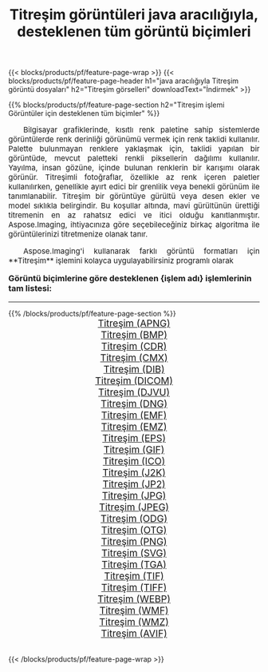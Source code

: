 ﻿---
title: Titreşim görüntüleri java aracılığıyla, desteklenen tüm görüntü biçimleri 
weight: 3920
url: /tr/java/dither/ 
lang: tr
langdirlevel: 2
locales: zh-hans,ja,it,ru,de,es,fr,nl,id,lt,pl,pt,vi,tr,ko,zh-hant,ar,hi,th,sv,cs,uk,he
description: Aspose.Imaging'i kullanarak, java Aracılığıyla kolayca Titreşim görüntüleri oluşturabilirsiniz
---

{{< blocks/products/pf/feature-page-wrap >}}
{{< blocks/products/pf/feature-page-header h1="java aracılığıyla Titreşim görüntü dosyaları" h2="Titreşim görselleri" downloadText="İndirmek" >}}


{{% blocks/products/pf/feature-page-section  h2="Titreşim işlemi Görüntüler için desteklenen tüm biçimler" %}}
<p align="justify" style="text-indent:2em;font-size:15px;">
Bilgisayar grafiklerinde, kısıtlı renk paletine sahip sistemlerde görüntülerde renk derinliği görünümü vermek için renk taklidi kullanılır. Palette bulunmayan renklere yaklaşmak için, taklidi yapılan bir görüntüde, mevcut paletteki renkli piksellerin dağılımı kullanılır. Yayılma, insan gözüne, içinde bulunan renklerin bir karışımı olarak görünür. Titreşimli fotoğraflar, özellikle az renk içeren paletler kullanılırken, genellikle ayırt edici bir grenlilik veya benekli görünüm ile tanımlanabilir. Titreşim bir görüntüye gürültü veya desen ekler ve model sıklıkla belirgindir. Bu koşullar altında, mavi gürültünün ürettiği titremenin en az rahatsız edici ve itici olduğu kanıtlanmıştır. Aspose.Imaging, ihtiyacınıza göre seçebileceğiniz birkaç algoritma ile görüntülerinizi titretmenize olanak tanır.
</p>
<p align="justify" style="text-indent:2em;font-size:15px;">
Aspose.Imaging'i kullanarak farklı görüntü formatları için **Titreşim** işlemini kolayca uygulayabilirsiniz programlı olarak
</p>
<h3 style="margin-top:16px;">
Görüntü biçimlerine göre desteklenen {işlem adı} işlemlerinin tam listesi:
</h3>
<hr/>
{{% /blocks/products/pf/feature-page-section %}}
<div class="container-fluid productfamilypage bg-gray">
    <div class="convertypes bg-gray agp-content section">
        <div class="container">
		<div class="row other-converters" style="gap: 10px;font-size: 19px;text-align:center;">
		    <div class='col-md-3 other-converter remove-lp remove-rp'><a href="/imaging/tr/java/dither/apng/" style="padding:15px;">Titreşim (APNG)</a></div><div class='col-md-3 other-converter remove-lp remove-rp'><a href="/imaging/tr/java/dither/bmp/" style="padding:15px;">Titreşim (BMP)</a></div><div class='col-md-3 other-converter remove-lp remove-rp'><a href="/imaging/tr/java/dither/cdr/" style="padding:15px;">Titreşim (CDR)</a></div><div class='col-md-3 other-converter remove-lp remove-rp'><a href="/imaging/tr/java/dither/cmx/" style="padding:15px;">Titreşim (CMX)</a></div><div class='col-md-3 other-converter remove-lp remove-rp'><a href="/imaging/tr/java/dither/dib/" style="padding:15px;">Titreşim (DIB)</a></div><div class='col-md-3 other-converter remove-lp remove-rp'><a href="/imaging/tr/java/dither/dicom/" style="padding:15px;">Titreşim (DICOM)</a></div><div class='col-md-3 other-converter remove-lp remove-rp'><a href="/imaging/tr/java/dither/djvu/" style="padding:15px;">Titreşim (DJVU)</a></div><div class='col-md-3 other-converter remove-lp remove-rp'><a href="/imaging/tr/java/dither/dng/" style="padding:15px;">Titreşim (DNG)</a></div><div class='col-md-3 other-converter remove-lp remove-rp'><a href="/imaging/tr/java/dither/emf/" style="padding:15px;">Titreşim (EMF)</a></div><div class='col-md-3 other-converter remove-lp remove-rp'><a href="/imaging/tr/java/dither/emz/" style="padding:15px;">Titreşim (EMZ)</a></div><div class='col-md-3 other-converter remove-lp remove-rp'><a href="/imaging/tr/java/dither/eps/" style="padding:15px;">Titreşim (EPS)</a></div><div class='col-md-3 other-converter remove-lp remove-rp'><a href="/imaging/tr/java/dither/gif/" style="padding:15px;">Titreşim (GIF)</a></div><div class='col-md-3 other-converter remove-lp remove-rp'><a href="/imaging/tr/java/dither/ico/" style="padding:15px;">Titreşim (ICO)</a></div><div class='col-md-3 other-converter remove-lp remove-rp'><a href="/imaging/tr/java/dither/j2k/" style="padding:15px;">Titreşim (J2K)</a></div><div class='col-md-3 other-converter remove-lp remove-rp'><a href="/imaging/tr/java/dither/jp2/" style="padding:15px;">Titreşim (JP2)</a></div><div class='col-md-3 other-converter remove-lp remove-rp'><a href="/imaging/tr/java/dither/jpg/" style="padding:15px;">Titreşim (JPG)</a></div><div class='col-md-3 other-converter remove-lp remove-rp'><a href="/imaging/tr/java/dither/jpeg/" style="padding:15px;">Titreşim (JPEG)</a></div><div class='col-md-3 other-converter remove-lp remove-rp'><a href="/imaging/tr/java/dither/odg/" style="padding:15px;">Titreşim (ODG)</a></div><div class='col-md-3 other-converter remove-lp remove-rp'><a href="/imaging/tr/java/dither/otg/" style="padding:15px;">Titreşim (OTG)</a></div><div class='col-md-3 other-converter remove-lp remove-rp'><a href="/imaging/tr/java/dither/png/" style="padding:15px;">Titreşim (PNG)</a></div><div class='col-md-3 other-converter remove-lp remove-rp'><a href="/imaging/tr/java/dither/svg/" style="padding:15px;">Titreşim (SVG)</a></div><div class='col-md-3 other-converter remove-lp remove-rp'><a href="/imaging/tr/java/dither/tga/" style="padding:15px;">Titreşim (TGA)</a></div><div class='col-md-3 other-converter remove-lp remove-rp'><a href="/imaging/tr/java/dither/tif/" style="padding:15px;">Titreşim (TIF)</a></div><div class='col-md-3 other-converter remove-lp remove-rp'><a href="/imaging/tr/java/dither/tiff/" style="padding:15px;">Titreşim (TIFF)</a></div><div class='col-md-3 other-converter remove-lp remove-rp'><a href="/imaging/tr/java/dither/webp/" style="padding:15px;">Titreşim (WEBP)</a></div><div class='col-md-3 other-converter remove-lp remove-rp'><a href="/imaging/tr/java/dither/wmf/" style="padding:15px;">Titreşim (WMF)</a></div><div class='col-md-3 other-converter remove-lp remove-rp'><a href="/imaging/tr/java/dither/wmz/" style="padding:15px;">Titreşim (WMZ)</a></div><div class='col-md-3 other-converter remove-lp remove-rp'><a href="/imaging/tr/java/dither/avif/" style="padding:15px;">Titreşim (AVIF)</a></div>
                </div>
        </div>
    </div>
</div>
<br/>

{{< /blocks/products/pf/feature-page-wrap >}}
